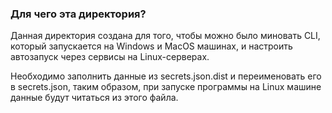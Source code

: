 ### Для чего эта директория?

Данная директория создана для того, чтобы можно было миновать CLI, который запускается на
Windows и MacOS машинах, и настроить автозапуск через сервисы на Linux-серверах.

Необходимо заполнить данные из secrets.json.dist и переименовать его в secrets.json,
таким образом, при запуске программы на Linux машине данные будут читаться из этого файла.
